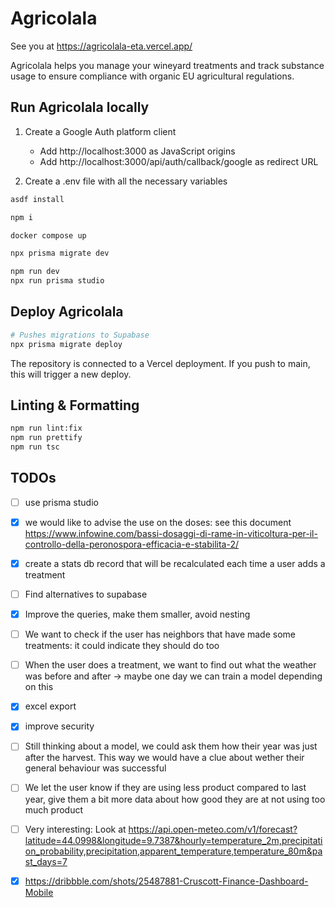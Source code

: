 # Agricolala

See you at https://agricolala-eta.vercel.app/

Agricolala helps you manage your wineyard treatments and track substance usage to ensure compliance with organic EU agricultural regulations.

## Run Agricolala locally

1. Create a Google Auth platform client
    - Add http://localhost:3000 as JavaScript origins
    - Add http://localhost:3000/api/auth/callback/google as redirect URL

2. Create a .env file with all the necessary variables

```bash
asdf install

npm i

docker compose up

npx prisma migrate dev

npm run dev
npx run prisma studio
```

## Deploy Agricolala

```bash
# Pushes migrations to Supabase
npx prisma migrate deploy
```

The repository is connected to a Vercel deployment. If you push to main, this will trigger a new deploy.

## Linting & Formatting

```bash
npm run lint:fix
npm run prettify
npm run tsc
```

## TODOs
- [ ] use prisma studio
- [x] we would like to advise the use on the doses: see this document https://www.infowine.com/bassi-dosaggi-di-rame-in-viticoltura-per-il-controllo-della-peronospora-efficacia-e-stabilita-2/
- [x] create a stats db record that will be recalculated each time a user adds a treatment
- [ ] Find alternatives to supabase
- [x] Improve the queries, make them smaller, avoid nesting
- [ ] We want to check if the user has neighbors that have made some treatments: it could indicate they should do too
- [ ] When the user does a treatment, we want to find out what the weather was before and after -> maybe one day we can train a model depending on this
- [x] excel export
- [x] improve security
- [ ] Still thinking about a model, we could ask them how their year was just after the harvest. This way we would have a clue about wether their general behaviour was successful
- [ ] We let the user know if they are using less product compared to last year, give them a bit more data about how good they are at not using too much product
- [ ] Very interesting: Look at https://api.open-meteo.com/v1/forecast?latitude=44.0998&longitude=9.7387&hourly=temperature_2m,precipitation_probability,precipitation,apparent_temperature,temperature_80m&past_days=7

- [x] https://dribbble.com/shots/25487881-Cruscott-Finance-Dashboard-Mobile
